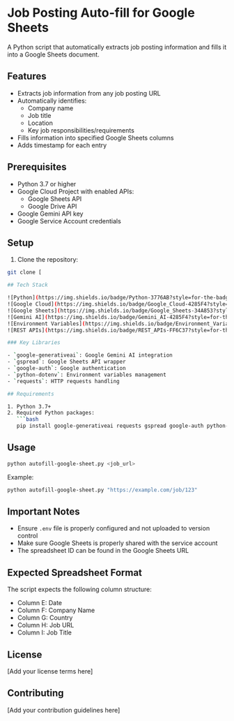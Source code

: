 # Job Posting Auto-fill for Google Sheets

A Python script that automatically extracts job posting information and fills it into a Google Sheets document.

## Features

- Extracts job information from any job posting URL
- Automatically identifies:
  - Company name
  - Job title
  - Location
  - Key job responsibilities/requirements
- Fills information into specified Google Sheets columns
- Adds timestamp for each entry

## Prerequisites

- Python 3.7 or higher
- Google Cloud Project with enabled APIs:
  - Google Sheets API
  - Google Drive API
- Google Gemini API key
- Google Service Account credentials

## Setup

1. Clone the repository:

````bash
git clone [

## Tech Stack

![Python](https://img.shields.io/badge/Python-3776AB?style=for-the-badge&logo=python&logoColor=white)
![Google Cloud](https://img.shields.io/badge/Google_Cloud-4285F4?style=for-the-badge&logo=google-cloud&logoColor=white)
![Google Sheets](https://img.shields.io/badge/Google_Sheets-34A853?style=for-the-badge&logo=google-sheets&logoColor=white)
![Gemini AI](https://img.shields.io/badge/Gemini_AI-4285F4?style=for-the-badge&logo=google&logoColor=white)
![Environment Variables](https://img.shields.io/badge/Environment_Variables-ECD53F?style=for-the-badge&logo=.env&logoColor=black)
![REST APIs](https://img.shields.io/badge/REST_APIs-FF6C37?style=for-the-badge&logo=postman&logoColor=white)

### Key Libraries

- `google-generativeai`: Google Gemini AI integration
- `gspread`: Google Sheets API wrapper
- `google-auth`: Google authentication
- `python-dotenv`: Environment variables management
- `requests`: HTTP requests handling

## Requirements

1. Python 3.7+
2. Required Python packages:
   ```bash
   pip install google-generativeai requests gspread google-auth python-dotenv
````

## Usage

```bash
python autofill-google-sheet.py <job_url>
```

Example:

```bash
python autofill-google-sheet.py "https://example.com/job/123"
```

## Important Notes

- Ensure `.env` file is properly configured and not uploaded to version control
- Make sure Google Sheets is properly shared with the service account
- The spreadsheet ID can be found in the Google Sheets URL

## Expected Spreadsheet Format

The script expects the following column structure:

- Column E: Date
- Column F: Company Name
- Column G: Country
- Column H: Job URL
- Column I: Job Title

## License

[Add your license terms here]

## Contributing

[Add your contribution guidelines here]
